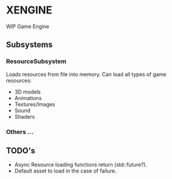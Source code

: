 # XENGINE
WIP Game Engine

## Subsystems

### ResourceSubsystem
Loads resources from file into memory.
Can load all types of game resources:
- 3D models
- Animations
- Textures/Images
- Sound
- Shaders

### Others ...

## TODO's
- Async Resource loading functions return (std::future?).
- Default asset to load in the case of failure.
